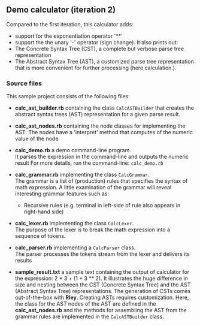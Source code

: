 ## Demo calculator (iteration 2)
Compared to the first iteration, this calculator adds:
- support for the exponentiation operator '**'
- support the the unary '-' operator (sign change).
It also prints out:
- The Concrete Syntax Tree (CST), a complete but verbose parse tree representation
- The Abstract Syntax Tree (AST), a customized parse tree representation that is more 
convenient for further processing (here calculation.).

### Source files
This sample project consists of the following files:  
- **calc_ast_builder.rb** containing the class `CalcASTBuilder` that creates
  the abstract syntax trees (AST) representation for a given parse result.  

- **calc_ast_nodes.rb** containing the node classes for implementing the AST.
The nodes have a 'interpret' method that computes of the numeric value of the
node.

- **calc_demo.rb** a demo command-line program.  
  It parses the expression in the command-line and outputs the numeric result
  For more details, run the command-line: `calc_demo.rb`

- **calc_grammar.rb** implementing the class `CalcGrammar`.  
  The grammar is a list of (production) rules that specifies the syntax of math 
  expression.   A little examination of the grammar will reveal interesting 
  grammar features such as:  
    * Recursive rules (e.g. terminal in left-side of rule also appears in right-hand side)

- **calc_lexer.rb** implementing  the class `CalcLexer`.  
  The purpose of the lexer is to break the math expression into a sequence of tokens.  

- **calc_parser.rb** implementing a `CalcParser` class.  
  The parser processes the tokens stream from the lexer and delivers its results

- **sample_result.txt** a sample text containing the output of calculator for the expression: 
2 * 3 + (1 + 3 ** 2). It illustrates the huge difference in size and nesting between the CST
(Concrete Syntax Tree) and the AST (Abstract Syntax Tree) representations. The generation of CSTs
comes out-of-the-box with **Rley**. Creating ASTs requires customization. Here, the class for the 
AST nodes of the AST are defined in the **calc_ast_nodes.rb** and the methods for assembling the
AST from the grammar rules are implemented in the `CalcASTBuilder` class.
